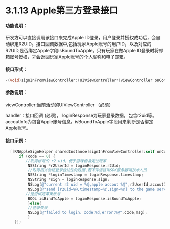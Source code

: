 # 3.1.13 Apple第三方登录接口

#### 功能说明：

 研发方可以直接调用该接口来完成Apple ID登录，用户登录并授权成功后，会自动绑定R2UID。接口回调数据中,包括玩家Apple账号的用户ID，以及对应的R2UID,是否绑定Apple字段isBoundToApple。只有玩家在做Apple ID登录时将邮箱账号授权，才会返回玩家Apple账号的个人昵称和电子邮箱。

#### 接口形式：

```objectivec
-(void)signInFromViewController:(UIViewController*)viewController onCompletionHandler:(RNAppleApiCompletionHandler)handler;
```

#### 参数说明： 

viewController:当前活动的UIViewController （必须）

 handler：接口回调 \(必须\)， loginResponse为玩家登录数据，包含r2uid等。accoutInfo为包含Apple账号信息。isBoundToApple字段用来判断是否绑定Apple账号。

#### 接口示例：

```objectivec
  [[RNAppleSignHelper sharedInstance]signInFromViewController:self onCompletionHandler:^(int code, NSString * _Nonnull msg, RNLoginResponse * _Nonnull loginResponse, NSDictionary * _Nonnull accoutInfo) {
      if (code == 0) {
         //取得帐号的 r2 uid，便于游戏自身定位玩家
          NSString *r2UserId = loginResponse.r2Uid;
          //取得相关验证登录合法性的数据,若不详请咨询SDK服务器端技术人员
          NSString *loginTimestamp = loginResponse.timestamp;
          NSString *sign = loginResponse.sign;
          NSLog(@"current r2 uid = %@,apple accout %@",r2UserId,accoutInfo);
          NSLog(@"send [r2uid=%@,timestamp=%@,sign=%@] to the game server for the verification”,r2UserId,loginTimestamp,sign);
         //是否绑定苹果账号
          BOOL isBindToApple = loginResponse.isBoundToApple;
          }else{
          //登录失败
          NSLog(@"failed to login，code:%d,error:%@",code,msg);
          }
    }];

```


